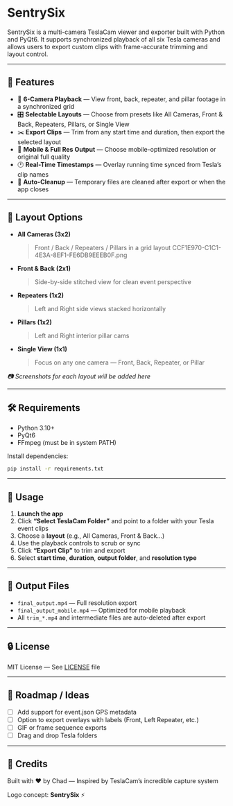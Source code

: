 # SentrySix

SentrySix is a multi-camera TeslaCam viewer and exporter built with Python and PyQt6.
It supports synchronized playback of all six Tesla cameras and allows users to export custom clips with frame-accurate trimming and layout control.

---

## 🚗 Features

- 🔭 **6-Camera Playback** — View front, back, repeater, and pillar footage in a synchronized grid
- 🎛️ **Selectable Layouts** — Choose from presets like All Cameras, Front & Back, Repeaters, Pillars, or Single View
- ✂️ **Export Clips** — Trim from any start time and duration, then export the selected layout
- 📱 **Mobile & Full Res Output** — Choose mobile-optimized resolution or original full quality
- 🕐 **Real-Time Timestamps** — Overlay running time synced from Tesla’s clip names
- 🧹 **Auto-Cleanup** — Temporary files are cleaned after export or when the app closes

---

## 📸 Layout Options

- **All Cameras (3x2)**
  > Front / Back / Repeaters / Pillars in a grid layout
  CCF1E970-C1C1-4E3A-8EF1-FE6DB9EEEB0F.png

- **Front & Back (2x1)**
  > Side-by-side stitched view for clean event perspective

- **Repeaters (1x2)**
  > Left and Right side views stacked horizontally

- **Pillars (1x2)**
  > Left and Right interior pillar cams

- **Single View (1x1)**
  > Focus on any one camera — Front, Back, Repeater, or Pillar

_📷 Screenshots for each layout will be added here_

---

## 🛠 Requirements

- Python 3.10+
- PyQt6
- FFmpeg (must be in system PATH)

Install dependencies:
```bash
pip install -r requirements.txt
```

---

## 🧪 Usage

1. **Launch the app**
2. Click **“Select TeslaCam Folder”** and point to a folder with your Tesla event clips
3. Choose a **layout** (e.g., All Cameras, Front & Back...)
4. Use the playback controls to scrub or sync
5. Click **“Export Clip”** to trim and export
6. Select **start time**, **duration**, **output folder**, and **resolution type**

---

## 📂 Output Files

- `final_output.mp4` — Full resolution export
- `final_output_mobile.mp4` — Optimized for mobile playback
- All `trim_*.mp4` and intermediate files are auto-deleted after export

---

## 🔒 License

MIT License — See [LICENSE](LICENSE) file

---

## 🚧 Roadmap / Ideas

- [ ] Add support for event.json GPS metadata
- [ ] Option to export overlays with labels (Front, Left Repeater, etc.)
- [ ] GIF or frame sequence exports
- [ ] Drag and drop Tesla folders

---

## 🙌 Credits

Built with ❤️ by Chad — Inspired by TeslaCam’s incredible capture system

Logo concept: **SentrySix** ⚡